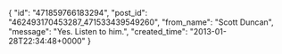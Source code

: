  {
   "id": "471859766183294",
   "post_id": "462493170453287_471533439549260",
   "from_name": "Scott Duncan",
   "message": "Yes. Listen to him.",
   "created_time": "2013-01-28T22:34:48+0000"
 }
